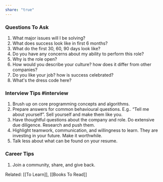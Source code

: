 ```yaml
---
share: "true"
---
```

### Questions To Ask
1. What major issues will I be solving?
2. What does success look like in first 6 months?
3. What do the first 30, 60, 90 days look like?
4. Do you have any concerns about my ability to perform this role?
5. Why is the role open? 
6. How would you describe your culture? how does it differ from other companies?
7. Do you like your job? how is success celebrated?
8. What's the dress code here?

### Interview Tips #interview
1. Brush up on core programming concepts and algorithms.
2. Prepare answers for common behavioural questions. E.g.. “Tell me about yourself”. Sell yourself and make them like you.
3. Have thoughtful questions about the company and role. Do extensive due diligence. Research and push them.
4. Highlight teamwork, communication, and willingness to learn. They are investing in your future. Make it worthwhile.
5. Talk less about what can be found on your resume.

### Career Tips
1. Join a community, share, and give back.

Related: [[To Learn]], [[Books To Read]]
